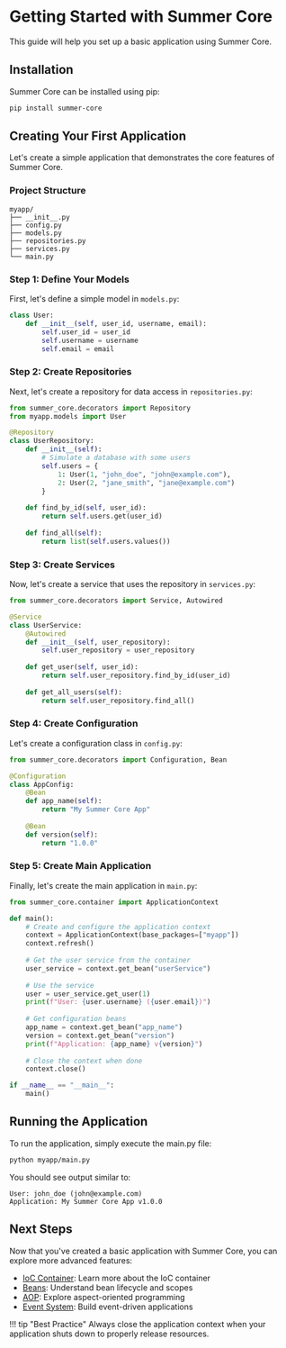 # Getting Started with Summer Core

This guide will help you set up a basic application using Summer Core.

## Installation

Summer Core can be installed using pip:

```bash
pip install summer-core
```

## Creating Your First Application

Let's create a simple application that demonstrates the core features of Summer Core.

### Project Structure

```
myapp/
├── __init__.py
├── config.py
├── models.py
├── repositories.py
├── services.py
└── main.py
```

### Step 1: Define Your Models

First, let's define a simple model in `models.py`:

```python
class User:
    def __init__(self, user_id, username, email):
        self.user_id = user_id
        self.username = username
        self.email = email
```

### Step 2: Create Repositories

Next, let's create a repository for data access in `repositories.py`:

```python
from summer_core.decorators import Repository
from myapp.models import User

@Repository
class UserRepository:
    def __init__(self):
        # Simulate a database with some users
        self.users = {
            1: User(1, "john_doe", "john@example.com"),
            2: User(2, "jane_smith", "jane@example.com")
        }
    
    def find_by_id(self, user_id):
        return self.users.get(user_id)
    
    def find_all(self):
        return list(self.users.values())
```

### Step 3: Create Services

Now, let's create a service that uses the repository in `services.py`:

```python
from summer_core.decorators import Service, Autowired

@Service
class UserService:
    @Autowired
    def __init__(self, user_repository):
        self.user_repository = user_repository
    
    def get_user(self, user_id):
        return self.user_repository.find_by_id(user_id)
    
    def get_all_users(self):
        return self.user_repository.find_all()
```

### Step 4: Create Configuration

Let's create a configuration class in `config.py`:

```python
from summer_core.decorators import Configuration, Bean

@Configuration
class AppConfig:
    @Bean
    def app_name(self):
        return "My Summer Core App"
    
    @Bean
    def version(self):
        return "1.0.0"
```

### Step 5: Create Main Application

Finally, let's create the main application in `main.py`:

```python
from summer_core.container import ApplicationContext

def main():
    # Create and configure the application context
    context = ApplicationContext(base_packages=["myapp"])
    context.refresh()
    
    # Get the user service from the container
    user_service = context.get_bean("userService")
    
    # Use the service
    user = user_service.get_user(1)
    print(f"User: {user.username} ({user.email})")
    
    # Get configuration beans
    app_name = context.get_bean("app_name")
    version = context.get_bean("version")
    print(f"Application: {app_name} v{version}")
    
    # Close the context when done
    context.close()

if __name__ == "__main__":
    main()
```

## Running the Application

To run the application, simply execute the main.py file:

```bash
python myapp/main.py
```

You should see output similar to:

```
User: john_doe (john@example.com)
Application: My Summer Core App v1.0.0
```

## Next Steps

Now that you've created a basic application with Summer Core, you can explore more advanced features:

- [IoC Container](../core/ioc.md): Learn more about the IoC container
- [Beans](../core/beans.md): Understand bean lifecycle and scopes
- [AOP](../aop/introduction.md): Explore aspect-oriented programming
- [Event System](../event/introduction.md): Build event-driven applications

!!! tip "Best Practice"
    Always close the application context when your application shuts down to properly release resources.